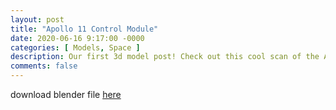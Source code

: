 ```yaml
---
layout: post
title: "Apollo 11 Control Module"
date: 2020-06-16 9:17:00 -0000
categories: [ Models, Space ]
description: Our first 3d model post! Check out this cool scan of the Apollo 11 Control Module!
comments: false
---
```

download blender file [here](/models/Apollo11.zip "download")

